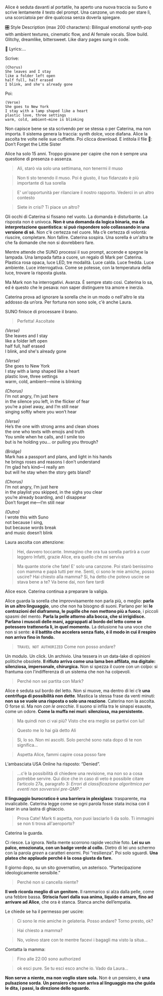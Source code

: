 Alice è seduta davanti al portatile, ha aperto una nuova traccia su Suno e scrive lentamente il testo del prompt. Una canzone, un modo per stare lì, una scorciatoia per dire qualcosa senza doverla spiegare.

🎛 Style Description (max 200 characters):
Bilingual emotional synth-pop with ambient textures, cinematic flow, and AI female vocals. Slow build. Glitchy, dreamlike, bittersweet. Like diary pages sung in code.

🎤 Lyrics:...

Scrive:

    (Chorus)
    She leaves and I stay
    like a folder left open
    half full, half erased
    I blink, and she's already gone

Poi:

    (Verse)
    She goes to New York
    I stay with a lamp shaped like a heart
    plastic love, three settings
    warm, cold, ambient—mine is blinking

Non capisce bene se sta scrivendo per se stessa o per Caterina, ma non importa.
Il sistema genera la traccia: synth dolce, voce diafana.
Alice la ascolta tre volte nelle sue cuffiette. Poi clicca download.
E intitola il file 🎵: Don’t Forget the Little Sister


Alice ha solo 15 anni. Troppo giovane per capire che non è sempre una questione di presenza o assenza.

> Ali, starò via solo una settimana, non tenermi il muso

> Non ti sto tenendo il muso. Poi è giusto, il tuo fidanzato è più importante di tua sorella

> E' un'opportunità per rilanciare il nostro rapporto. Vederci in un altro contesto

> Siete in crisi? Ti piace un altro?

Gli occhi di Caterina si fissano nel vuoto. La domanda è disturbante. La risposta non è univoca. **Non è una domanda da logica binaria, ma da interpretazione quantistica: si può rispondere solo collassando in una versione di sé.**
Non c'è certezza nel cuore. Ma c’è certezza di volontà: riuscire, completare. Non fallire.
Caterina sospira. Una sorella è un'altra te che fa domande che non si dovrebbero fare.



Mentre attende che SUNO processi il suo prompt, accende e spegne la lampada.
Una lampada fatta a cuore, un regalo di Mark per Caterina.
Plastica rosa opaca, luce LED, tre modalità. Luce calda. Luce fredda. Luce ambiente. Luce interrogativa.
Come se potesse, con la temperatura della luce, trovare la risposta giusta.

Ma Mark non ha interrogativi. Avanza. È sempre stato così.
Caterina lo sa, ed è questo che le pesava: non saper distinguere tra amore e inerzia.

Caterina prova ad ignorare la sorella che in un modo o nell'altro le sta addosso da un’ora. Per fortuna  non sono sole, c'è anche Laura. 

SUNO finisce di processare il brano.
> Perfetta! Ascoltate

*(Verse)*  
She leaves and I stay  
like a folder left open  
half full, half erased  
I blink, and she's already gone  

*(Verse)*  
She goes to New York  
I stay with a lamp shaped like a heart  
plastic love, three settings  
warm, cold, ambient—mine is blinking  

*(Chorus)*  
I’m not angry, I’m just here  
in the silence you left, in the flicker of fear  
you’re a pixel away, and I’m still near  
singing softly where you won’t hear  

*(Verse)*  
He’s the one with strong arms and clean shoes  
the one who texts with emojis and truth  
You smile when he calls, and I smile too  
but is he holding you… or pulling you through?

*(Bridge)*  
Mark has a passport and plans, and light in his hands  
he brings roses and reasons I don't understand  
I’m glad he’s kind—I really am  
but will he stay when the story gets bland?

*(Chorus)*  
I’m not angry, I’m just here  
in the playlist you skipped, in the sighs you clear  
you’re already boarding, and I disappear  
Don’t forget me—I’m still near  

*(Outro)*  
I wrote this with Suno  
not because I sing,  
but because words break  
and music doesn’t blink

 Laura ascolta con attenzione:
> Hei, davvero toccante. Immagino che ora tua sorella partirà a cuor leggero
> Infatti, grazie Alice, era quello che mi serviva

> Ma quante storie che fate! E' solo una canzone. Poi starò benissimo con mamma e papà tutti per me. Senti, ci sono le mie amiche, posso uscire?
> Hai chiesto alla mamma?
> Si, ha detto che potevo uscire se stava bene a te?
> Va bene dai, non fare tardi

Alice esce. Caterina continua a preparare la valigia.
 
Alice guarda la sorella che improvvisamente non parla più, o meglio: **parla in un altro linguaggio**, uno che non ha bisogno di suoni. Parlano per lei **le contrazioni del diaframma, le pupille che non mettono più a fuoco**, i piccoli spasmi del mento. **Parla la pelle attorno alla bocca, che si irrigidisce. Parlano i muscoli delle mani, aggrappati al bordo del letto come se potessero trattenerla lì, in quel momento.** La delusione ha una voce che non si sente: **è il battito che accelera senza fiato, è il modo in cui il respiro non arriva fino in fondo.**

> `TRAVEL NOT AUTHORIZED`
> Come non posso andare?

Un modulo. Un click. Un archivio. Una tessera in un data-lake di opinioni politiche obsolete.
**Il rifiuto arriva come una lama ben affilata, ma digitale: silenziosa, impersonale, chirurgica.** Non si spezza il cuore con un colpo: si frantuma con l’indifferenza di un sistema che non ha colpevoli.

> Perché non sei partita con Mark?

Alice è seduta sul bordo del letto. Non si muove, ma dentro di lei c’è **una centrifuga di possibilità non dette**. Mastica la stessa frase da venti minuti: **non sa se vuole una risposta o solo una reazione**.
Caterina non la ascolta. O forse sì. Ma non *con le orecchie*. Il suono si infila tra le sinapsi esauste, come un odore. **Come la muffa nei muri: silenziosa, ma persistente.**

> Ma quindi non ci vai più?
> Visto che era meglio se partivi con lui!

> Questo me lo hai già detto Ali

> Sì, lo so. Non mi ascolti. Solo perché sono nata dopo di te non significa...

> Aspetta Alice, fammi capire cosa posso fare

L’ambasciata USA Online ha risposto: “Denied”.

> ...c'è la possibilità di chiedere una revisione, ma non so a cosa potrebbe servire.
> Qui dice che in caso di veto è possibile citare l’articolo 27a, paragrafo 3:
> *Errori di classificazione algoritmica per eventi non sovversivi pre-QMP*.”

**Il linguaggio burocratico è una barriera in plexiglass**: trasparente, ma invalicabile. Caterina legge come se ogni parola fosse stata incisa con il laser in una lastra di ghiaccio.

> Prova Cate! Mark ti aspetta, non puoi lasciarlo lì da solo. Ti immagini se non ti trova all'aeroporto?

Caterina la guarda. 

Ci riesce. La ignora.
Nella mente scorrono rapide vecchie foto.
**Lei su un palco, emozionata, con un badge verde al collo.**
Dietro di lei uno schermo con la parola *green* a caratteri enormi.
Poi “resilienza”.
Poi solo sguardi.
**Una platea che applaude perché è la cosa giusta da fare.**

Il giorno dopo, su un sito governativo, un asterisco.
“Partecipazione ideologicamente sensibile.”

> Perché non si cancella niente?

**Il web ricorda meglio di un genitore.**
Il rammarico si alza dalla pelle, come una febbre bassa.
**Striscia fuori dalla sua anima, liquido e amaro, fino ad arrivare ad Alice**, che ora è stanca. Stanca anche dell’empatia.

Le chiede se ha il permesso per uscire:

> Ci sono le mie amiche in gelateria. Posso andare? Torno presto, ok?

> Hai chiesto a mamma?

> No, volevo stare con te mentre facevi i bagagli ma visto la situa...

Contatta la mamma:

> Fino alle 22:00 sono authorized

> ok esci pure. Se tu esci esco anche io. Vado da Laura...

**Non serve a niente, ma non voglio stare sola.**
Non è un pensiero, è **una pulsazione sorda**.
**Un pensiero che non arriva al linguaggio ma che guida le dita, i passi, la direzione dello sguardo.**
